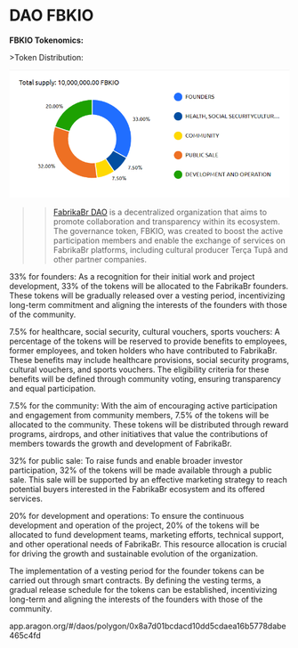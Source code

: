 # DAO FBKIO

<p><b>FBKIO Tokenomics:</b></p>
>Token Distribution:

  ![tokenomics](https://github.com/FabrikaBr/DAO/blob/main/tokenomics.png)


>> 
>> [FabrikaBr DAO](https://app.aragon.org/#/daos/polygon/0x8a7d01bcdacd10dd5cdaea16b5778dabe465c4fd/) is a decentralized organization that aims to promote collaboration and transparency within its ecosystem. The governance token, FBKIO, was created to boost the active participation members and enable the exchange of services on FabrikaBr platforms, including cultural producer Terça Tupã and other partner companies.
<p>33% for founders: As a recognition for their initial work and project development, 33% of the tokens will be allocated to the FabrikaBr founders. These tokens will be gradually released over a vesting period, incentivizing long-term commitment and aligning the interests of the founders with those of the community.</p>
<p>7.5% for healthcare, social security, cultural vouchers, sports vouchers: A percentage of the tokens will be reserved to provide benefits to employees, former employees, and token holders who have contributed to FabrikaBr. These benefits may include healthcare provisions, social security programs, cultural vouchers, and sports vouchers. The eligibility criteria for these benefits will be defined through community voting, ensuring transparency and equal participation.</p>
<p>7.5% for the community: With the aim of encouraging active participation and engagement from community members, 7.5% of the tokens will be allocated to the community. These tokens will be distributed through reward programs, airdrops, and other initiatives that value the contributions of members towards the growth and development of FabrikaBr.</p>
<p>32% for public sale: To raise funds and enable broader investor participation, 32% of the tokens will be made available through a public sale. This sale will be supported by an effective marketing strategy to reach potential buyers interested in the FabrikaBr ecosystem and its offered services.</p>
<p>20% for development and operations: To ensure the continuous development and operation of the project, 20% of the tokens will be allocated to fund development teams, marketing efforts, technical support, and other operational needs of FabrikaBr. This resource allocation is crucial for driving the growth and sustainable evolution of the organization.</p>
<p>The implementation of a vesting period for the founder tokens can be carried out through smart contracts. By defining the vesting terms, a gradual release schedule for the tokens can be established, incentivizing long-term and aligning the interests of the founders with those of the community.</p>


app.aragon.org/#/daos/polygon/0x8a7d01bcdacd10dd5cdaea16b5778dabe465c4fd
